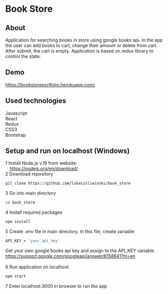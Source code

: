 # Book Store

## About
Application for searching books in store using google books api. In the app the user can add books to cart, change their amount or delete from cart. After submit, the cart is empty. Application is based on redux library to control the state.

## Demo
https://bookstoreportfolio.herokuapp.com/

## Used technologies
Javascript<br>
React<br>
Redux<br>
CSS3<br>
Bootstrap

## Setup and run on localhost (Windows)
1 Install Node.js v.16 from website:<br>
&emsp;https://nodejs.org/en/download/<br>
2 Download repository
```bash
git clone https://github.com/lukaszsliwinski/book_store
```
3 Go into main directory
```bash
cd book_store
```
4 Install required packages
```bash
npm install
```
5 Create .env file in main directory. In this file, create variable:
```bash
API_KEY = 'your_api_key'
```
Get your own google books api key and assign to the API_KEY variable.<br>
https://support.google.com/googleapi/answer/6158841?hl=en<br><br>
6 Run application on localhost
```bash
npm start
```
7 Enter localhost:3000 in browser to run the app